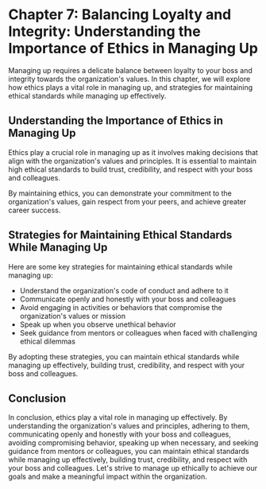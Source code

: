 Chapter 7: Balancing Loyalty and Integrity: Understanding the Importance of Ethics in Managing Up
=================================================================================================

Managing up requires a delicate balance between loyalty to your boss and integrity towards the organization's values. In this chapter, we will explore how ethics plays a vital role in managing up, and strategies for maintaining ethical standards while managing up effectively.

Understanding the Importance of Ethics in Managing Up
-----------------------------------------------------

Ethics play a crucial role in managing up as it involves making decisions that align with the organization's values and principles. It is essential to maintain high ethical standards to build trust, credibility, and respect with your boss and colleagues.

By maintaining ethics, you can demonstrate your commitment to the organization's values, gain respect from your peers, and achieve greater career success.

Strategies for Maintaining Ethical Standards While Managing Up
--------------------------------------------------------------

Here are some key strategies for maintaining ethical standards while managing up:

* Understand the organization's code of conduct and adhere to it
* Communicate openly and honestly with your boss and colleagues
* Avoid engaging in activities or behaviors that compromise the organization's values or mission
* Speak up when you observe unethical behavior
* Seek guidance from mentors or colleagues when faced with challenging ethical dilemmas

By adopting these strategies, you can maintain ethical standards while managing up effectively, building trust, credibility, and respect with your boss and colleagues.

Conclusion
----------

In conclusion, ethics play a vital role in managing up effectively. By understanding the organization's values and principles, adhering to them, communicating openly and honestly with your boss and colleagues, avoiding compromising behavior, speaking up when necessary, and seeking guidance from mentors or colleagues, you can maintain ethical standards while managing up effectively, building trust, credibility, and respect with your boss and colleagues. Let's strive to manage up ethically to achieve our goals and make a meaningful impact within the organization.
